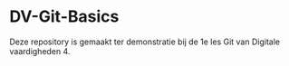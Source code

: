 # DV-Git-Basics

Deze repository is gemaakt ter demonstratie bij de 1e les Git van Digitale vaardigheden 4.
